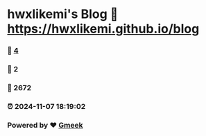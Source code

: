 # hwxlikemi's Blog :link: https://hwxlikemi.github.io/blog 
### :page_facing_up: [4](https://hwxlikemi.github.io/blog/tag.html) 
### :speech_balloon: 2 
### :hibiscus: 2672 
### :alarm_clock: 2024-11-07 18:19:02 
### Powered by :heart: [Gmeek](https://github.com/Meekdai/Gmeek)

